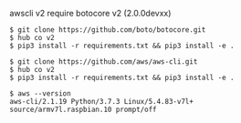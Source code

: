 

awscli v2 require botocore v2 (2.0.0devxx)


```console
$ git clone https://github.com/boto/botocore.git
$ hub co v2
$ pip3 install -r requirements.txt && pip3 install -e .
```

```console
$ git clone https://github.com/aws/aws-cli.git
$ hub co v2
$ pip3 install -r requirements.txt && pip3 install -e .
```
```console
$ aws --version
aws-cli/2.1.19 Python/3.7.3 Linux/5.4.83-v7l+ source/armv7l.raspbian.10 prompt/off
```
